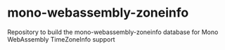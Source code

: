 # mono-webassembly-zoneinfo
Repository to build the mono-webassembly-zoneinfo database for Mono WebAssembly TimeZoneInfo support
